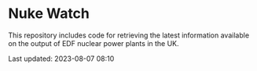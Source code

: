 # Nuke Watch

This repository includes code for retrieving the latest information available on the output of EDF nuclear power plants in the UK.

Last updated: 2023-08-07 08:10